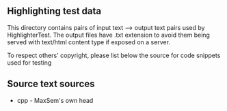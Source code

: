 Highlighting test data
----------------------

This directory contains pairs of input text --> output text pairs used by HighlighterTest.
The output files have .txt extension to avoid them being served with text/html content type
if exposed on a server.

To respect others' copyright, please list below the source for code snippets used for testing

Source text sources
-------------------

* cpp - MaxSem's own head
